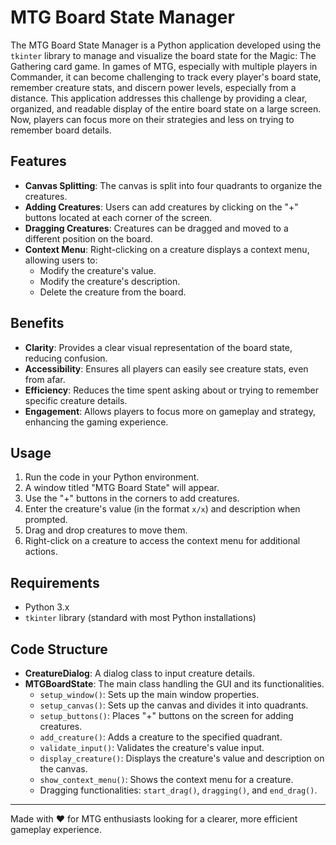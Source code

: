 # MTG Board State Manager

The MTG Board State Manager is a Python application developed using the `tkinter` library to manage and visualize the board state for the Magic: The Gathering card game. In games of MTG, especially with multiple players in Commander, it can become challenging to track every player's board state, remember creature stats, and discern power levels, especially from a distance. This application addresses this challenge by providing a clear, organized, and readable display of the entire board state on a large screen. Now, players can focus more on their strategies and less on trying to remember board details.

## Features

- **Canvas Splitting**: The canvas is split into four quadrants to organize the creatures.
- **Adding Creatures**: Users can add creatures by clicking on the "+" buttons located at each corner of the screen.
- **Dragging Creatures**: Creatures can be dragged and moved to a different position on the board.
- **Context Menu**: Right-clicking on a creature displays a context menu, allowing users to:
  - Modify the creature's value.
  - Modify the creature's description.
  - Delete the creature from the board.
  
## Benefits

- **Clarity**: Provides a clear visual representation of the board state, reducing confusion.
- **Accessibility**: Ensures all players can easily see creature stats, even from afar.
- **Efficiency**: Reduces the time spent asking about or trying to remember specific creature details.
- **Engagement**: Allows players to focus more on gameplay and strategy, enhancing the gaming experience.

## Usage

1. Run the code in your Python environment.
2. A window titled "MTG Board State" will appear.
3. Use the "+" buttons in the corners to add creatures.
4. Enter the creature's value (in the format `x/x`) and description when prompted.
5. Drag and drop creatures to move them.
6. Right-click on a creature to access the context menu for additional actions.

## Requirements

- Python 3.x
- `tkinter` library (standard with most Python installations)

## Code Structure

- **CreatureDialog**: A dialog class to input creature details.
- **MTGBoardState**: The main class handling the GUI and its functionalities.
  - `setup_window()`: Sets up the main window properties.
  - `setup_canvas()`: Sets up the canvas and divides it into quadrants.
  - `setup_buttons()`: Places "+" buttons on the screen for adding creatures.
  - `add_creature()`: Adds a creature to the specified quadrant.
  - `validate_input()`: Validates the creature's value input.
  - `display_creature()`: Displays the creature's value and description on the canvas.
  - `show_context_menu()`: Shows the context menu for a creature.
  - Dragging functionalities: `start_drag()`, `dragging()`, and `end_drag()`.

---

Made with ❤️ for MTG enthusiasts looking for a clearer, more efficient gameplay experience.
